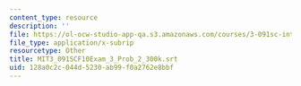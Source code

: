 ```yaml
---
content_type: resource
description: ''
file: https://ol-ocw-studio-app-qa.s3.amazonaws.com/courses/3-091sc-introduction-to-solid-state-chemistry-fall-2010/128a0c2c044d5230ab99f0a2762e8bbf_MIT3_091SCF10Exam_3_Prob_2_300k.vtt
file_type: application/x-subrip
resourcetype: Other
title: MIT3_091SCF10Exam_3_Prob_2_300k.srt
uid: 128a0c2c-044d-5230-ab99-f0a2762e8bbf
---
```

